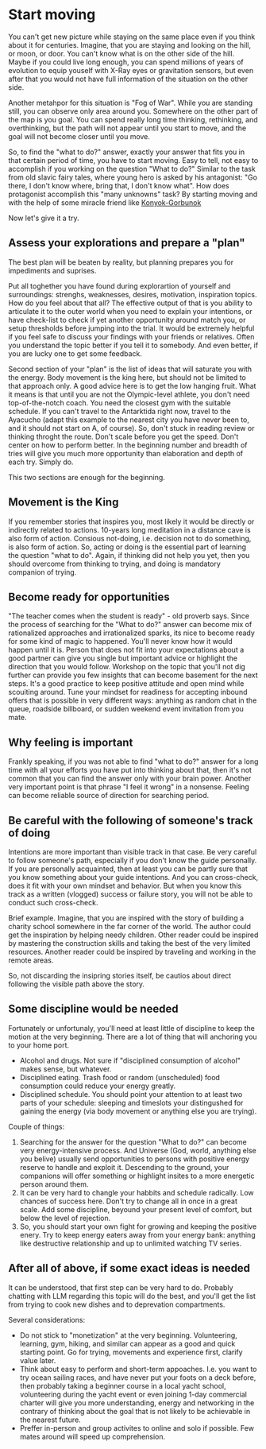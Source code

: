 # Start moving

You can't get new picture while staying on the same place even if you think about it for centuries. Imagine, that you are staying and looking on the hill, or moon, or door. You can't know what is on the other side of the hill. Maybe if you could live long enough, you can spend millions of years of evolution to equip youself with X-Ray eyes or gravitation sensors, but even after that you would not have full information of the situation on the other side. 

Another metahpor for this situation is "Fog of War". While you are standing still, you can observe only area around you. Somewhere on the other part of the map is you goal. You can spend really long time thinking, rethinking, and overthinking, but the path will not appear until you start to move, and the goal will not become closer until you move. 

So, to find the "what to do?" answer, exactly your answer that fits you in that certain period of time, you have to start moving. Easy to tell, not easy to accomplish if you working on the question "What to do?" Similar to the task from old slavic fairy tales, where young hero is asked by his antagonist: "Go there, I don't know where, bring that, I don't know what". How does protagonist accomplish this "many unknowns" task? By starting moving and with the help of some miracle friend like [Konyok-Gorbunok](https://en.wikipedia.org/wiki/The_Little_Humpbacked_Horse)

Now let's give it a try. 

## Assess your explorations and prepare a "plan"
The best plan will be beaten by reality, but planning prepares you for impediments and suprises. 

Put all toghether you have found during explorartion of yourself and surroundings: strenghs, weaknesses, desires, motivation, inspiration topics. How do you feel about that all? 
The effective output of that is you ability to articulate it to the outer world when you need to explain your intentions, or have check-list to check if yet another opportunity around match you, or setup thresholds before jumping into the trial. 
It would be extremely helpful if you feel safe to discuss your findings with your friends or relatives. Often you understand the topic better if you tell it to somebody. And even better, if you are lucky one to get some feedback. 

Second section of your "plan" is the list of ideas that will saturate you with the energy. Body movement is the king here, but should not be limited to that approach only. 
A good advice here is to get the low hanging fruit. What it means is that until you are not the Olympic-level athlete, you don't need top-of-the-notch coach. You need the closest gym with the suitable schedule. If you can't travel to the Antarktida right now, travel to the Ayacucho (adapt this example to the nearest city you have never been to, and it should not start on A, of course). So, don't stuck in reading review or thinking throght the route. Don't scale before you get the speed. Don't center on how to perform better. In the beginning number and breadth of tries will give you much more opportunity than elaboration and depth of each try. Simply do.  

This two sections are enough for the beginning. 

## Movement is the King
If you remember stories that inspires you, most likely it would be directly or indirectly related to actions. 10-years long meditation in a distance cave is also form of action. Consious not-doing, i.e. decision not to do something, is also form of action. So, acting or doing is the essential part of learning the question "what to do". Again, if thinking did not help you yet, then you should overcome from thinking to trying, and doing is mandatory companion of trying. 

## Become ready for opportunities
"The teacher comes when the student is ready" - old proverb says. Since the process of searching for the "What to do?" answer can become mix of rationalized approaches and irrationalized sparks, its nice to become ready for some kind of magic to happened. You'll never know how it would happen until it is. Person that does not fit into your expectations about a good partner can give you single but important advice or highlight the direction that you would follow. Workshop on the topic that you'll not dig further can provide you few insights that can become basement for the next steps. It's a good practice to keep positive attitude and open mind while scouiting around. Tune your mindset for readiness for accepting inbound offers that is possible in very different ways: anything as random chat in the queue, roadside billboard, or sudden weekend event invitation from you mate.  


## Why feeling is important
Frankly speaking, if you was not able to find "what to do?" answer for a long time with all your efforts you have put into thinking about that, then it's not common that you can find the answer only with your brain power. Another very important point is that phrase "I feel it wrong" in a nonsense. Feeling can become reliable source of direction for searching period. 


## Be careful with the following of someone's track of doing
Intentions are more important than visible track in that case. Be very careful to follow someone's path, especially if you don't know the guide personally. If you are personally acquainted, then at least you can be partly sure that you know something about your guide intentions. And you can cross-check, does it fit with your own mindset and behavior. But when you know this track as a written (vlogged) success or failure story, you will not be able to conduct such cross-check. 

Brief example. Imagine, that you are inspired with the story of building a charity school somewhere in the far corner of the world. The author could get the inspiration by helping needy children. Other reader could be inspired by mastering the construction skills and taking the best of the very limited resources. Another reader could be inspired by traveling and working in the remote areas. 

So, not discarding the insipring stories itself, be cautios about direct following the visible path above the story. 

## Some discipline would be needed
Fortunately or unfortunaly, you'll need at least little of discipline to keep the motion at the very beginning. There are a lot of thing that will anchoring you to your home port. 
* Alcohol and drugs. Not sure if "disciplined consumption of alcohol" makes sense, but whatever. 
* Disciplined eating. Trash food or random (unscheduled) food consumption could reduce your energy greatly. 
* Disciplined schedule. You should point your attention to at least two parts of your schedule: sleeping and timeslots your distingushed for gaining the energy (via body movement or anything else you are trying).

Couple of things:
1. Searching for the answer for the question "What to do?" can become very energy-intensive process. And Universe (God, world, anything else you belive) usually send opportunities to persons with positive energy reserve to handle and exploit it. Descending to the ground, your companions will offer something or highlight insites to a more energetic person around them. 
2. It can be very hard to changle your habbits and schedule radically. Low chances of success here. Don't try to change all in once in a great scale. Add some discipline, beyound your present level of comfort, but below the level of rejection. 
3. So, you should start your own fight for growing and keeping the positive enery. Try to keep energy eaters away from your energy bank: anything like destructive relationship and up to unlimited watching TV series. 

## After all of above, if some exact ideas is needed
It can be understood, that first step can be very hard to do. Probably chatting with LLM regarding this topic will do the best, and you'll get the list from trying to cook new dishes and to deprevation compartments. 

Several considerations:

* Do not stick to "monetization" at the very beginning. Volunteering, learning, gym, hiking, and similar can appear as a good and quick starting point. Go for trying, movements and experience first, clarify value later. 
* Think about easy to perform and short-term appoaches. I.e. you want to try ocean sailing races, and have never put your foots on a deck before, then probably taking a beginner course in a local yacht school, volunteering during the yacht event or even joining 1-day commercial charter will give you more understanding, energy and networking in the contrary of thinking about the goal that is not likely to be achievable in the nearest future. 
* Preffer in-person and group activites to online and solo if possible. Few mates around will speed up comprehension. 

